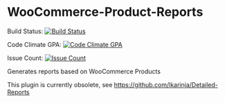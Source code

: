 # WooCommerce-Product-Reports
Build Status: [![Build Status](https://travis-ci.org/lkarinja/WooCommerce-Product-Reports.svg?branch=master)](https://travis-ci.org/lkarinja/WooCommerce-Product-Reports)

Code Climate GPA: [![Code Climate GPA](https://codeclimate.com/github/lkarinja/WooCommerce-Product-Reports/badges/gpa.svg)](https://codeclimate.com/github/lkarinja/WooCommerce-Product-Reports)

Issue Count: [![Issue Count](https://codeclimate.com/github/lkarinja/WooCommerce-Product-Reports/badges/issue_count.svg)](https://codeclimate.com/github/lkarinja/WooCommerce-Product-Reports)

Generates reports based on WooCommerce Products

This plugin is currently obsolete, see https://github.com/lkarinja/Detailed-Reports
